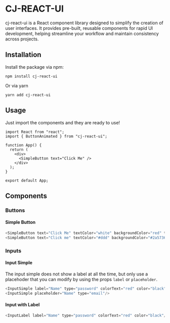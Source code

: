 # CJ-REACT-UI

cj-react-ui is a React component library designed to simplify the creation of user interfaces. It provides pre-built, reusable components for rapid UI development, helping streamline your workflow and maintain consistency across projects.

## Installation

Install the package via npm:

`npm install cj-react-ui`

Or via yarn

`yarn add cj-react-ui`

## Usage

Just import the components and they are ready to use!

```tsx
import React from "react";
import { ButtonAnimated } from "cj-react-ui";

function App() {
  return (
    <div>
      <SimpleButton text="Click Me" />
    </div>
  );
}

export default App;
```

## Components

### Buttons

#### Simple Button

```js
<SimpleButton text="Click Me" textColor="white" backgroundColor="red" type="submit"/>
<SimpleButton text="Click me" textColor="#ddd" backgroundColor="#2a5736"/>
```

### Inputs

#### Input Simple

The input simple does not show a label at all the time, but only use a placehoder that you can modify by using the props `label` or `placeholder`.

```js
<InputSimple label="Name" type="password" colorText="red" color="black"/>
<InputSimple placeholder="Name" type="email"/>
```

#### Input with Label

```js
<InputLabel label="Name" type="password" colorText="red" color="black"/>
```
